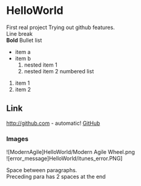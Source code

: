 # HelloWorld
First real project
Trying out github features.\
Line break \
**Bold**
Bullet list
- item a
- item b
  1. nested item 1
  2. nested item 2
numbered list
1. item 1
1. item 2
## Link
http://github.com - automatic!
[GitHub](http://github.com)

### Images
![ModernAgile]HelloWorld/Modern Agile Wheel.png
\
![error_message]HelloWorld/itunes_error.PNG]

Space between paragraphs.  
Preceding para has 2 spaces at the end



